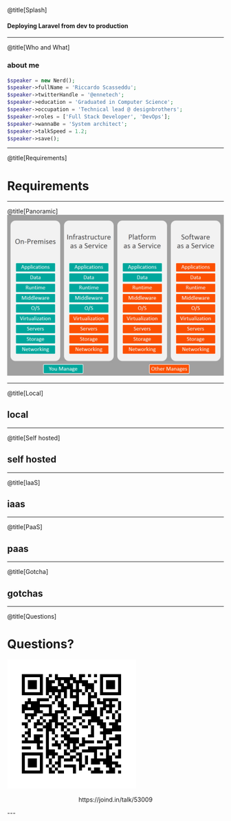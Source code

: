
@title[Splash]
#### Deploying Laravel from dev to production

---
@title[Who and What]
### about me
```php
$speaker = new Nerd();
$speaker->fullName = 'Riccardo Scasseddu';
$speaker->twitterHandle = '@ennetech';
$speaker->education = 'Graduated in Computer Science';
$speaker->occupation = 'Technical lead @ designbrothers';
$speaker->roles = ['Full Stack Developer', 'DevOps'];
$speaker->wannaBe = 'System architect';
$speaker->talkSpeed = 1.2;
$speaker->save();
```


---
@title[Requirements]
# Requirements




---
@title[Panoramic]
![QR](assets/img/comparison.jpg)


---
@title[Local]
## local



---
@title[Self hosted]
## self hosted


---
@title[IaaS]
## iaas


---
@title[PaaS]
## paas


---
@title[Gotcha]
## gotchas


---
@title[Questions]
# Questions?
![QR](assets/img/qr.png)
<p style="text-align: center !important;">https://joind.in/talk/53009</p>
---
